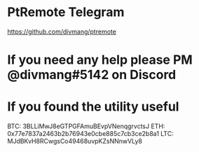 # PtRemote Telegram
https://github.com/divmang/ptremote

# If you need any help please PM @divmang#5142 on Discord

# If you found the utility useful

BTC: 3BLLiMwJ8eGTPGFAmuBEvpVNenqgrvctsJ
ETH: 0x77e7837a2463b2b76943e0cbe885c7cb3ce2b8a1
LTC: MJdBKvH8RCwgsCo49468uvpKZsNNnwVLy8
